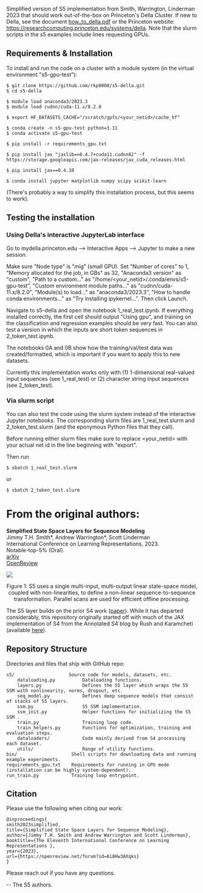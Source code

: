 Simplified version of S5 implementation from Smith, Warrington, Linderman 2023 that should work out-of-the-box on Princeton's Della Cluster. If new to Della, see the document [how_to_della.pdf](how_to_della.pdf) or the Princeton website: https://researchcomputing.princeton.edu/systems/della. Note that the slurm scripts in the s5 examples include lines requesting GPUs.


## Requirements & Installation
To install and run the code on a cluster with a module system (in the virtual environment "s5-gpu-test"):

```
$ git clone https://github.com/rkp8000/s5-della.git
$ cd s5-della

$ module load anaconda3/2023.3
$ module load cudnn/cuda-11.x/8.2.0

$ export HF_DATASETS_CACHE="/scratch/gpfs/<your_netid>/cache_hf"

$ conda create -n s5-gpu-test python=3.11
$ conda activate s5-gpu-test

$ pip install -r requirements_gpu.txt

$ pip install jax "jaxlib==0.4.7+cuda11.cudnn82" -f https://storage.googleapis.com/jax-releases/jax_cuda_releases.html

$ pip install jax==0.4.10

$ conda install jupyter matplotlib numpy scipy scikit-learn
```

(There's probably a way to simplify this installation process, but this seems to work).

## Testing the installation

### Using Della's interactive JupyterLab interface

Go to mydella.princeton.edu --> Interactive Apps --> Jupyter to make a new session.

Make sure "Node type" is "mig" (small GPU). Set "Number of cores" to 1, "Memory allocated for the job, in GBs" as 32, "Anaconda3 version" as "custom", "Path to a custom..." as "/home/<your_netid>/.conda/envs/s5-gpu-test", "Custom environment module paths..." as "cudnn/cuda-11.x/8.2.0", "Module(s) to load..." as "anaconda3/2023.3", "How to handle conda environments..." as "Try installing ipykernel...". Then click Launch.

Navigate to s5-della and open the notebook 1_real_test.ipynb. If everything installed correctly, the first cell should output "Using gpu", and training on the classification and regression examples should be very fast. You can also test a version in which the inputs are short token sequences in 2_token_test.ipynb.

The notebooks 0A and 0B show how the training/val/test data was created/formatted, which is important if you want to apply this to new datasets. 

Currently this implementation works only with (1) 1-dimensional real-valued input sequences (see 1_real_test) or (2) character string input sequences (see 2_token_test).

### Via slurm script

You can also test the code using the slurm system instead of the interactive Jupyter notebooks. The corresponding slurm files are 1_real_test.slurm and 2_token_test.slurm (and the eponymous Python files that they call).

Before running either slurm files make sure to replace <your_netid> with your actual net id in the line beginning with "export".

Then run

```
$ sbatch 1_real_test.slurm
```

or 

```
$ sbatch 2_token_test.slurm
```

# From the original authors:

**Simplified State Space Layers for Sequence Modeling**  
Jimmy T.H. Smith\*, Andrew Warrington\*, Scott Linderman  
International Conference on Learning Representations, 2023.  
Notable-top-5% (Oral).  
[arXiv](https://arxiv.org/abs/2208.04933)  
[OpenReview](https://openreview.net/forum?id=Ai8Hw3AXqks)

![](./docs/figures/pngs/s5-matrix-blocks.png)
<p style="text-align: center;">
Figure 1:  S5 uses a single multi-input, multi-output linear state-space model, coupled with non-linearities, to define a non-linear sequence-to-sequence transformation. Parallel scans are used for efficient offline processing. 
</p>


The S5 layer builds on the prior S4 work ([paper](https://arxiv.org/abs/2111.00396)). While it has departed considerably, this repository originally started off with much of the JAX implementation of S4 from the
Annotated S4 blog by Rush and Karamcheti (available [here](https://github.com/srush/annotated-s4)).

## Repository Structure
Directories and files that ship with GitHub repo:
```
s5/                    Source code for models, datasets, etc.
    dataloading.py          Dataloading functions.
    layers.py               Defines the S5 layer which wraps the S5 SSM with nonlinearity, norms, dropout, etc.
    seq_model.py            Defines deep sequence models that consist of stacks of S5 layers.
    ssm.py                  S5 SSM implementation.
    ssm_init.py             Helper functions for initializing the S5 SSM .
    train.py                Training loop code.
    train_helpers.py        Functions for optimization, training and evaluation steps.
    dataloaders/            Code mainly derived from S4 processing each dataset.
    utils/                  Range of utility functions.
bin/                    Shell scripts for downloading data and running example experiments.
requirements_gpu.txt    Requirements for running in GPU mode (installation can be highly system-dependent).
run_train.py            Training loop entrypoint.
```

## Citation
Please use the following when citing our work:
```
@inproceedings{
smith2023simplified,
title={Simplified State Space Layers for Sequence Modeling},
author={Jimmy T.H. Smith and Andrew Warrington and Scott Linderman},
booktitle={The Eleventh International Conference on Learning Representations },
year={2023},
url={https://openreview.net/forum?id=Ai8Hw3AXqks}
}
```

Please reach out if you have any questions.

-- The S5 authors.

